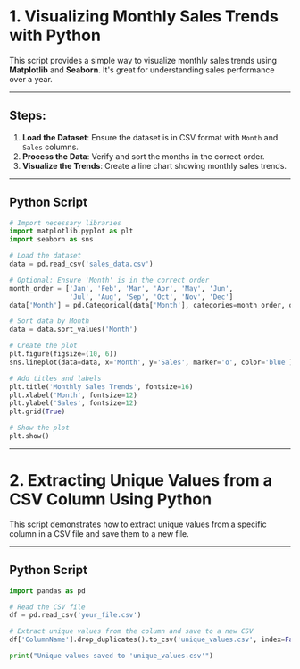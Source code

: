 # 1. Visualizing Monthly Sales Trends with Python

This script provides a simple way to visualize monthly sales trends using **Matplotlib** and **Seaborn**. It's great for understanding sales performance over a year.

---

## Steps:
1. **Load the Dataset**: Ensure the dataset is in CSV format with `Month` and `Sales` columns.
2. **Process the Data**: Verify and sort the months in the correct order.
3. **Visualize the Trends**: Create a line chart showing monthly sales trends.

---

## Python Script

```python
# Import necessary libraries
import matplotlib.pyplot as plt
import seaborn as sns

# Load the dataset
data = pd.read_csv('sales_data.csv')

# Optional: Ensure 'Month' is in the correct order
month_order = ['Jan', 'Feb', 'Mar', 'Apr', 'May', 'Jun', 
               'Jul', 'Aug', 'Sep', 'Oct', 'Nov', 'Dec']
data['Month'] = pd.Categorical(data['Month'], categories=month_order, ordered=True)

# Sort data by Month
data = data.sort_values('Month')

# Create the plot
plt.figure(figsize=(10, 6))
sns.lineplot(data=data, x='Month', y='Sales', marker='o', color='blue')

# Add titles and labels
plt.title('Monthly Sales Trends', fontsize=16)
plt.xlabel('Month', fontsize=12)
plt.ylabel('Sales', fontsize=12)
plt.grid(True)

# Show the plot
plt.show()
```

---
# 2. Extracting Unique Values from a CSV Column Using Python

This script demonstrates how to extract unique values from a specific column in a CSV file and save them to a new file.

---

## Python Script

```python
import pandas as pd

# Read the CSV file
df = pd.read_csv('your_file.csv')

# Extract unique values from the column and save to a new CSV
df['ColumnName'].drop_duplicates().to_csv('unique_values.csv', index=False, header=True)

print("Unique values saved to 'unique_values.csv'")


